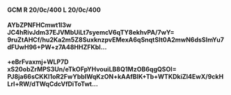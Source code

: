 #### GCM R 20/0c/400 L 20/0c/400
**AYbZPNFHCmwt1l3w**<br/>**JC4hRivJdm37EJVMbUiLt7syemcV6qTY8ekhvPA/7wY=**<br/>**9ruZtAHCf/hu2Ka2m5Z8SuxknzpvEMexA6qSnqtSlt0A2mwN6dsSImYu7dFUwH96+PW+z7A48HHZFKbl...**<br/><br/>
**+eBrFvaxmj+WLP7D**<br/>**xS20obZrMPS3Un/eTkOFpYHvouiLB8Q1MzOB6qgQSOI=**<br/>**PJ8ja66sCKKI1oR2FwYbbIWqKzON+kAAfBIK+Tb+WTKDkiZl4EwX/9ckHLrl+RW/dTWqCdcVfDiToTwt...**